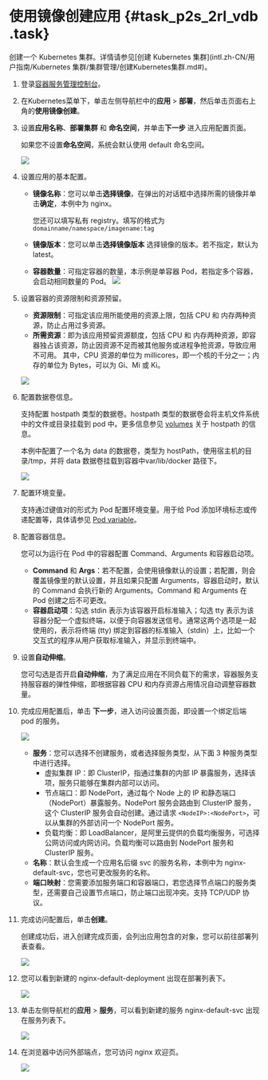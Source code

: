# 使用镜像创建应用 {#task_p2s_2rl_vdb .task}

创建一个 Kubernetes 集群。详情请参见[创建 Kubernetes 集群](intl.zh-CN/用户指南/Kubernetes 集群/集群管理/创建Kubernetes集群.md#)。

1.  登录[容器服务管理控制台](https://cs.console.aliyun.com)。 
2.  在Kubernetes菜单下，单击左侧导航栏中的**应用** \> **部署**，然后单击页面右上角的**使用镜像创建**。 
3.  设置**应用名称**、**部署集群** 和 **命名空间**，并单击**下一步** 进入应用配置页面。 

    如果您不设置**命名空间**，系统会默认使用 default 命名空间。

    ![](http://static-aliyun-doc.oss-cn-hangzhou.aliyuncs.com/assets/img/6895/4387_zh-CN.png)

4.  设置应用的基本配置。 

    -   **镜像名称**：您可以单击**选择镜像**，在弹出的对话框中选择所需的镜像并单击**确定**，本例中为 nginx。

        您还可以填写私有 registry。填写的格式为`domainname/namespace/imagename:tag`

    -   **镜像版本**：您可以单击**选择镜像版本** 选择镜像的版本。若不指定，默认为 latest。
    -   **容器数量**：可指定容器的数量，本示例是单容器 Pod，若指定多个容器，会启动相同数量的 Pod。
    ![](http://static-aliyun-doc.oss-cn-hangzhou.aliyuncs.com/assets/img/6895/4388_zh-CN.png)

5.  设置容器的资源限制和资源预留。 

    -   **资源限制**：可指定该应用所能使用的资源上限，包括 CPU 和 内存两种资源，防止占用过多资源。
    -   **所需资源**：即为该应用预留资源额度，包括 CPU 和 内存两种资源，即容器独占该资源，防止因资源不足而被其他服务或进程争抢资源，导致应用不可用。
    其中，CPU 资源的单位为 millicores，即一个核的千分之一；内存的单位为 Bytes，可以为 Gi、Mi 或 Ki。

    ![](http://static-aliyun-doc.oss-cn-hangzhou.aliyuncs.com/assets/img/6895/4389_zh-CN.png)

6.  配置数据卷信息。 

    支持配置 hostpath 类型的数据卷。hostpath 类型的数据卷会将主机文件系统中的文件或目录挂载到 pod 中。更多信息参见 [volumes](https://kubernetes.io/docs/concepts/storage/volumes/?spm=0.0.0.0.8VJbrE) 关于 hostpath 的信息。

    本例中配置了一个名为 data 的数据卷，类型为 hostPath，使用宿主机的目录/tmp，并将 data 数据卷挂载到容器中var/lib/docker 路径下。

    ![](http://static-aliyun-doc.oss-cn-hangzhou.aliyuncs.com/assets/img/6895/4390_zh-CN.png)

7.  配置环境变量。 

    支持通过键值对的形式为 Pod 配置环境变量。用于给 Pod 添加环境标志或传递配置等，具体请参见 [Pod variable](https://kubernetes.io/docs/tasks/inject-data-application/environment-variable-expose-pod-information/?spm=0.0.0.0.8VJbrE)。

8.  配置容器信息。 

    您可以为运行在 Pod 中的容器配置 Command、Arguments 和容器启动项。

    -   **Command** 和 **Args**：若不配置，会使用镜像默认的设置；若配置，则会覆盖镜像里的默认设置，并且如果只配置 Arguments，容器启动时，默认的 Command 会执行新的 Arguments。Command 和 Arguments 在 Pod 创建之后不可更改。
    -   **容器启动项**：勾选 stdin 表示为该容器开启标准输入；勾选 tty 表示为该容器分配一个虚拟终端，以便于向容器发送信号。通常这两个选项是一起使用的，表示将终端 \(tty\) 绑定到容器的标准输入（stdin）上，比如一个交互式的程序从用户获取标准输入，并显示到终端中。
9.  设置**自动伸缩**。 

    您可勾选是否开启**自动伸缩**，为了满足应用在不同负载下的需求，容器服务支持服容器的弹性伸缩，即根据容器 CPU 和内存资源占用情况自动调整容器数量。

10. 完成应用配置后，单击 **下一步**，进入访问设置页面，即设置一个绑定后端 pod 的服务。 

    ![](http://static-aliyun-doc.oss-cn-hangzhou.aliyuncs.com/assets/img/6895/4391_zh-CN.png)

    -   **服务**：您可以选择不创建服务，或者选择服务类型，从下面 3 种服务类型中进行选择。
        -   虚拟集群 IP：即 ClusterIP，指通过集群的内部 IP 暴露服务，选择该项，服务只能够在集群内部可以访问。
        -   节点端口：即 NodePort，通过每个 Node 上的 IP 和静态端口（NodePort）暴露服务。NodePort 服务会路由到 ClusterIP 服务，这个 ClusterIP 服务会自动创建。通过请求 `<NodeIP>:<NodePort>`，可以从集群的外部访问一个 NodePort 服务。
        -   负载均衡：即 LoadBalancer，是阿里云提供的负载均衡服务，可选择公网访问或内网访问。负载均衡可以路由到 NodePort 服务和 ClusterIP 服务。
    -   **名称**：默认会生成一个应用名后缀 svc 的服务名称，本例中为 nginx-default-svc，您也可更改服务的名称。
    -   **端口映射**：您需要添加服务端口和容器端口，若您选择节点端口的服务类型，还需要自己设置节点端口，防止端口出现冲突。支持 TCP/UDP 协议。
11. 完成访问配置后，单击**创建**。 

    创建成功后，进入创建完成页面，会列出应用包含的对象，您可以前往部署列表查看。

    ![](http://static-aliyun-doc.oss-cn-hangzhou.aliyuncs.com/assets/img/6895/4394_zh-CN.png)

12. 您可以看到新建的 nginx-default-deployment 出现在部署列表下。 

    ![](http://static-aliyun-doc.oss-cn-hangzhou.aliyuncs.com/assets/img/6895/4396_zh-CN.png)

13. 单击左侧导航栏的**应用** \> **服务**，可以看到新建的服务 nginx-default-svc 出现在服务列表下。 

    ![](http://static-aliyun-doc.oss-cn-hangzhou.aliyuncs.com/assets/img/6895/4397_zh-CN.png)

14. 在浏览器中访问外部端点，您可访问 nginx 欢迎页。 

    ![](http://static-aliyun-doc.oss-cn-hangzhou.aliyuncs.com/assets/img/6895/4398_zh-CN.png)


